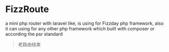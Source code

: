 # FizzRoute
a mini php router with laravel like, is using for Fizzday php framework, also it can using for any other php framework which built with composer or according the psr standard 
> 老路由结束
